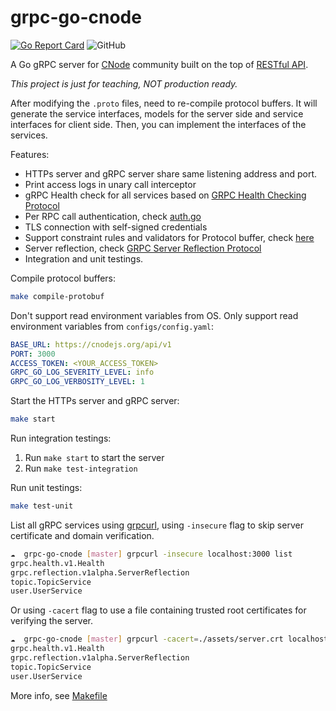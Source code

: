 # grpc-go-cnode

[![Go Report Card](https://goreportcard.com/badge/github.com/mrdulin/grpc-go-cnode)](https://goreportcard.com/report/github.com/mrdulin/grpc-go-cnode)
![GitHub](https://img.shields.io/github/license/mrdulin/grpc-go-cnode)

A Go gRPC server for [CNode](https://cnodejs.org) community built on the top of [RESTful API](https://cnodejs.org/api).

*This project is just for teaching, NOT production ready.*

After modifying the `.proto` files, need to re-compile protocol buffers.
It will generate the service interfaces, models for the server side and service interfaces for client side.
Then, you can implement the interfaces of the services.

Features:

* HTTPs server and gRPC server share same listening address and port.
* Print access logs in unary call interceptor
* gRPC Health check for all services based on [GRPC Health Checking Protocol](https://github.com/grpc/grpc/blob/master/doc/health-checking.md)
* Per RPC call authentication, check [auth.go](./internal/utils/auth/auth.go)
* TLS connection with self-signed credentials
* Support constraint rules and validators for Protocol buffer, check [here](./internal/protobufs/user/service.proto)
* Server reflection, check [GRPC Server Reflection Protocol](https://github.com/grpc/grpc/blob/master/doc/server-reflection.md)
* Integration and unit testings.

Compile protocol buffers:

```bash
make compile-protobuf
```

Don't support read environment variables from OS. Only support read environment variables from `configs/config.yaml`:
```yaml
BASE_URL: https://cnodejs.org/api/v1
PORT: 3000
ACCESS_TOKEN: <YOUR_ACCESS_TOKEN>
GRPC_GO_LOG_SEVERITY_LEVEL: info
GRPC_GO_LOG_VERBOSITY_LEVEL: 1
```

Start the HTTPs server and gRPC server:
```bash
make start
```

Run integration testings:

1. Run `make start` to start the server
2. Run `make test-integration`

Run unit testings:

```bash
make test-unit
```

List all gRPC services using [grpcurl](https://github.com/fullstorydev/grpcurl), using `-insecure` flag to skip server certificate and domain verification.

```bash
☁  grpc-go-cnode [master] grpcurl -insecure localhost:3000 list
grpc.health.v1.Health
grpc.reflection.v1alpha.ServerReflection
topic.TopicService
user.UserService
```

Or using `-cacert` flag to use a file containing trusted root certificates for verifying the server.

```bash
☁  grpc-go-cnode [master] grpcurl -cacert=./assets/server.crt localhost:3000 list
grpc.health.v1.Health
grpc.reflection.v1alpha.ServerReflection
topic.TopicService
user.UserService
```

More info, see [Makefile](./Makefile)
